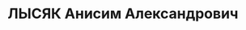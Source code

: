 ---
title: ЛЫСЯК Анисим Александрович
description: "1913 р., с. Попельнасте Олександрійського р-ну Дніпропетровської обл.,\
  \ українець, з селян, позапартійний, освіта середня, вчитель Криворізької школи\
  \ робітничої молоді. \n  29.10.1937 р.звинувачений у належності до к/рев. організації,\
  \ розстріляний 30.10.1937 р. \n  Реабілітований 03.12.1959 р."
---